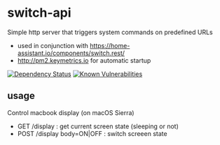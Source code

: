 # switch-api

Simple http server that triggers system commands on predefined URLs

- used in conjunction with https://home-assistant.io/components/switch.rest/
- http://pm2.keymetrics.io for automatic startup

[![Dependency Status](https://gemnasium.com/badges/github.com/ycardon/switch-api.svg)](https://gemnasium.com/github.com/ycardon/switch-api)
[![Known Vulnerabilities](https://snyk.io/test/github/ycardon/switch-api/badge.svg)](https://snyk.io/test/github/ycardon/switch-api)

## usage

Control macbook display (on macOS Sierra)

- GET /display : get current screen state (sleeping or not)
- POST /display body=ON|OFF : switch screeen state


